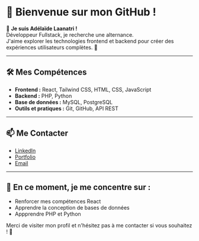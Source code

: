 # 🌟 Bienvenue sur mon GitHub !

👋 **Je suis Adélaïde Laanatri !** \
Développeur Fullstack, je recherche une alternance. \
J'aime explorer les technologies frontend et backend pour créer des expériences utilisateurs complètes. 🚀

---

## 🛠️ Mes Compétences

* **Frontend :** React, Tailwind CSS, HTML, CSS, JavaScript
* **Backend :** PHP, Python
* **Base de données :** MySQL, PostgreSQL
* **Outils et pratiques :** Git, GitHub, API REST
<!--* Node.js, Express.js, TypeScript-->
<!--
---

## 📂 Mes Projets

* **Projet 1:** [Nom du projet](lien) – Description rapide du projet et des technos utilisées.
* **Projet 2:** [Nom du projet](lien) – Description rapide du projet et des technos utilisées.
* **Projet 3:** [Nom du projet](lien) – Description rapide du projet et des technos utilisées.
-->
---

## 📫 Me Contacter

* [LinkedIn](https://www.linkedin.com/in/ade-laanatri/)
* [Portfolio](https://laanatri.github.io/)
* [Email](laanatri.ade@gmail.com)

---

## 🎯 En ce moment, je me concentre sur :

* Renforcer mes compétences React
* Apprendre la conception de bases de données
* Appprendre PHP et Python
<!--* Contribuer à des projets open source
* Apprendre les bonnes pratiques DevOps-->

Merci de visiter mon profil et n'hésitez pas à me contacter si vous souhaitez ! 🚀

<!--
**laanatri/laanatri** is a ✨ _special_ ✨ repository because its `README.md` (this file) appears on your GitHub profile.

Here are some ideas to get you started:

- 🔭 I’m currently working on ...
- 🌱 I’m currently learning ...
- 👯 I’m looking to collaborate on ...
- 🤔 I’m looking for help with ...
- 💬 Ask me about ...
- 📫 How to reach me: ...
- 😄 Pronouns: ...
- ⚡ Fun fact: ...
-->
